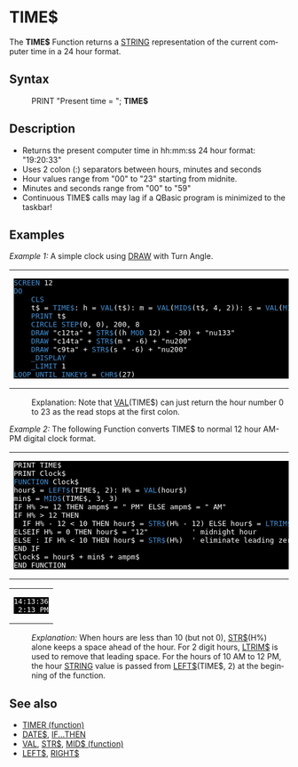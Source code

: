 <style>pre.codeide, pre.outputfixed, .outputcrt0 { background-color: #000 !important; color: #FFF !important; }</style><!DOCTYPE html>
<html class="client-nojs" dir="ltr" lang="en">
<head>
<title>TIME$ - QB64 Phoenix Edition Wiki</title>
</head>
<body class="mediawiki ltr sitedir-ltr mw-hide-empty-elt ns-0 ns-subject page-TIME rootpage-TIME skin-vector action-view skin-vector-legacy vector-feature-language-in-header-enabled vector-feature-language-in-main-page-header-disabled vector-feature-language-alert-in-sidebar-disabled vector-feature-sticky-header-disabled vector-feature-sticky-header-edit-disabled vector-feature-table-of-contents-disabled vector-feature-visual-enhancement-next-disabled">
<div class="mw-body" id="content" role="main">
<a id="top"></a>
<h1 class="firstHeading mw-first-heading" id="firstHeading"><span class="mw-page-title-main">TIME$</span></h1>
<div class="vector-body" id="bodyContent">
<div class="mw-body-content mw-content-ltr" dir="ltr" id="mw-content-text" lang="en"><div class="mw-parser-output"><p>The <b>TIME$</b> Function returns a <a href="STRING" title="STRING">STRING</a> representation of the current computer time in a 24 hour format.
</p>
<h2><span class="mw-headline" id="Syntax">Syntax</span></h2>
<dl><dd>PRINT "Present time = "; <b>TIME$</b></dd></dl>
<p>
</p>
<h2><span class="mw-headline" id="Description">Description</span></h2>
<ul><li>Returns the present computer time in hh:mm:ss 24 hour format: "19:20:33"</li>
<li>Uses 2 colon (:) separators between hours, minutes and seconds</li>
<li>Hour values range from "00" to "23" starting from midnite.</li>
<li>Minutes and seconds range from "00" to "59"</li>
<li>Continuous TIME$ calls may lag if a QBasic program is minimized to the taskbar!</li></ul>
<p>
</p>
<h2><span class="mw-headline" id="Examples">Examples</span></h2>
<p><i>Example 1:</i> A simple clock using <a href="DRAW" title="DRAW">DRAW</a> with Turn Angle.
</p>
<table cellpadding="15px" width="100%">
<tbody><tr>
<td><pre class="codeide"><a href="SCREEN" title="SCREEN"><span style="color:#4593D8;">SCREEN</span></a> 12
<a class="mw-redirect" href="DO" title="DO"><span style="color:#4593D8;">DO</span></a>
    <a href="CLS" title="CLS"><span style="color:#4593D8;">CLS</span></a>
    t$ = <a class="mw-selflink selflink"><span style="color:#4593D8;">TIME$</span></a>: h = <a href="VAL" title="VAL"><span style="color:#4593D8;">VAL</span></a>(t$): m = <a href="VAL" title="VAL"><span style="color:#4593D8;">VAL</span></a>(<a href="MID$_(function)" title="MID$ (function)"><span style="color:#4593D8;">MID$</span></a>(t$, 4, 2)): s = <a href="VAL" title="VAL"><span style="color:#4593D8;">VAL</span></a>(<a href="MID$_(function)" title="MID$ (function)"><span style="color:#4593D8;">MID$</span></a>(t$, 7, 2))
    <a href="PRINT" title="PRINT"><span style="color:#4593D8;">PRINT</span></a> t$
    <a href="CIRCLE" title="CIRCLE"><span style="color:#4593D8;">CIRCLE</span></a> <a href="STEP" title="STEP"><span style="color:#4593D8;">STEP</span></a>(0, 0), 200, 8
    <a href="DRAW" title="DRAW"><span style="color:#4593D8;">DRAW</span></a> "c12ta" + <a href="STR$" title="STR$"><span style="color:#4593D8;">STR$</span></a>((h <a href="MOD" title="MOD"><span style="color:#4593D8;">MOD</span></a> 12) * -30) + "nu133"
    <a href="DRAW" title="DRAW"><span style="color:#4593D8;">DRAW</span></a> "c14ta" + <a href="STR$" title="STR$"><span style="color:#4593D8;">STR$</span></a>(m * -6) + "nu200"
    <a href="DRAW" title="DRAW"><span style="color:#4593D8;">DRAW</span></a> "c9ta" + <a href="STR$" title="STR$"><span style="color:#4593D8;">STR$</span></a>(s * -6) + "nu200"
    <a href="DISPLAY" title="DISPLAY"><span style="color:#4593D8;">_DISPLAY</span></a>
    <a href="LIMIT" title="LIMIT"><span style="color:#4593D8;">_LIMIT</span></a> 1
<a href="LOOP" title="LOOP"><span style="color:#4593D8;">LOOP</span></a> <a href="UNTIL" title="UNTIL"><span style="color:#4593D8;">UNTIL</span></a> <a href="INKEY$" title="INKEY$"><span style="color:#4593D8;">INKEY$</span></a> = <a href="CHR$" title="CHR$"><span style="color:#4593D8;">CHR$</span></a>(27)
</pre>
</td></tr></tbody></table>
<dl><dd>Explanation: Note that <a href="VAL" title="VAL">VAL</a>(TIME$) can just return the hour number 0 to 23 as the read stops at the first colon.</dd></dl>
<p>
<i>Example 2:</i> The following Function converts TIME$ to normal 12 hour AM-PM digital clock  format.
</p>
<table cellpadding="15px" width="100%">
<tbody><tr>
<td><pre class="codeide">PRINT TIME$
PRINT Clock$
<a href="FUNCTION" title="FUNCTION"><span style="color:#4593D8;">FUNCTION</span></a> Clock$
hour$ = <a href="LEFT$" title="LEFT$"><span style="color:#4593D8;">LEFT$</span></a>(TIME$, 2): H% = <a href="VAL" title="VAL"><span style="color:#4593D8;">VAL</span></a>(hour$)
min$ = <a href="MID$_(function)" title="MID$ (function)"><span style="color:#4593D8;">MID$</span></a>(TIME$, 3, 3)
IF H% &gt;= 12 THEN ampm$ = " PM" ELSE ampm$ = " AM"
IF H% &gt; 12 THEN
  IF H% - 12 &lt; 10 THEN hour$ = <a href="STR$" title="STR$"><span style="color:#4593D8;">STR$</span></a>(H% - 12) ELSE hour$ = <a href="LTRIM$" title="LTRIM$"><span style="color:#4593D8;">LTRIM$</span></a>(<a href="STR$" title="STR$"><span style="color:#4593D8;">STR$</span></a>(H% - 12))
ELSEIF H% = 0 THEN hour$ = "12"          ' midnight hour
ELSE : IF H% &lt; 10 THEN hour$ = <a href="STR$" title="STR$"><span style="color:#4593D8;">STR$</span></a>(H%)  ' eliminate leading zeros
END IF
Clock$ = hour$ + min$ + ampm$
END FUNCTION
</pre>
</td></tr></tbody></table>
<table cellpadding="15px" width="100%">
<tbody><tr>
<td><pre class="outputcrt0">14:13:36
 2:13 PM
</pre>
</td></tr></tbody></table>
<dl><dd><i>Explanation:</i> When hours are less than 10 (but not 0), <a href="STR$" title="STR$">STR$</a>(H%) alone keeps a space ahead of the hour. For 2 digit hours, <a href="LTRIM$" title="LTRIM$">LTRIM$</a> is used to remove that leading space. For the hours of 10 AM to 12 PM, the hour <a href="STRING" title="STRING">STRING</a> value is passed from <a href="LEFT$" title="LEFT$">LEFT$</a>(TIME$, 2) at the beginning of the function.</dd></dl>
<p>
</p>
<h2><span class="mw-headline" id="See_also">See also</span></h2>
<ul><li><a href="TIMER_(function)" title="TIMER (function)">TIMER (function)</a></li>
<li><a href="DATE$" title="DATE$">DATE$</a>, <a href="IF...THEN" title="IF...THEN">IF...THEN</a></li>
<li><a href="VAL" title="VAL">VAL</a>, <a href="STR$" title="STR$">STR$</a>, <a href="MID$_(function)" title="MID$ (function)">MID$ (function)</a></li>
<li><a href="LEFT$" title="LEFT$">LEFT$</a>, <a href="RIGHT$" title="RIGHT$">RIGHT$</a></li></ul>
<p>
</p>
<!-- 
NewPP limit report
Cached time: 20240715061432
Cache expiry: 86400
Reduced expiry: false
Complications: [show‐toc]
CPU time usage: 0.036 seconds
Real time usage: 0.049 seconds
Preprocessor visited node count: 264/1000000
Post‐expand include size: 2603/2097152 bytes
Template argument size: 340/2097152 bytes
Highest expansion depth: 3/100
Expensive parser function count: 0/100
Unstrip recursion depth: 0/20
Unstrip post‐expand size: 0/5000000 bytes
-->
<!--
Transclusion expansion time report (%,ms,calls,template)
100.00%   30.794      1 -total
 13.41%    4.129     33 Template:Cl
 11.30%    3.479      1 Template:PageSyntax
  8.07%    2.484      1 Template:PageDescription
  8.00%    2.462      2 Template:CodeEnd
  7.93%    2.441      2 Template:CodeStart
  7.81%    2.405      1 Template:Small
  7.17%    2.208      1 Template:PageExamples
  7.00%    2.157      1 Template:OutputStart
  6.68%    2.057      1 Template:OutputEnd
-->
<!-- Saved in parser cache with key qb64pnix_mw19894-mwmb_:pcache:idhash:489-0!canonical and timestamp 20240715061432 and revision id 8175.
 -->
</div>
</div>
</div>
</div>
</body>
</html>